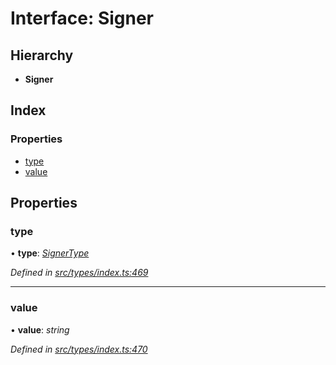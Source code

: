 # Interface: Signer

## Hierarchy

* **Signer**

## Index

### Properties

* [type](signer.md#type)
* [value](signer.md#value)

## Properties

###  type

• **type**: *[SignerType](../enums/signertype.md)*

*Defined in [src/types/index.ts:469](https://github.com/PolymathNetwork/polymesh-sdk/blob/eac2196/src/types/index.ts#L469)*

___

###  value

• **value**: *string*

*Defined in [src/types/index.ts:470](https://github.com/PolymathNetwork/polymesh-sdk/blob/eac2196/src/types/index.ts#L470)*

